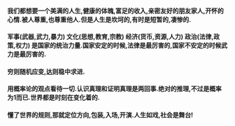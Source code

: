 #### 我们都想要一个美满的人生,健康的体魄,富足的收入,亲密友好的朋友家人,开怀的心情.被人尊重,也尊重他人.但是人生是坎坷的,有时是短暂的,凄惨的.
#### 军事(武器,武力,暴力) 文化(思想,教育,宗教)  经济(货币,资源,人力) 政治(法律,政策,权力) 是国家的统治力量.国家安定的时候,法律是最厉害的,国家不安定的时候武力是最厉害的.
#### 穷则随机应变,达则稳中求进.
#### 用概率论的观点看待一切.认识真理和证明真理是两回事.绝对的推理,不过是概率为1而已.世界都是时刻在变化着的.
#### 懂了世界的规则,那就定位方向,包装,入场,开演.人生如戏,社会是舞台!
